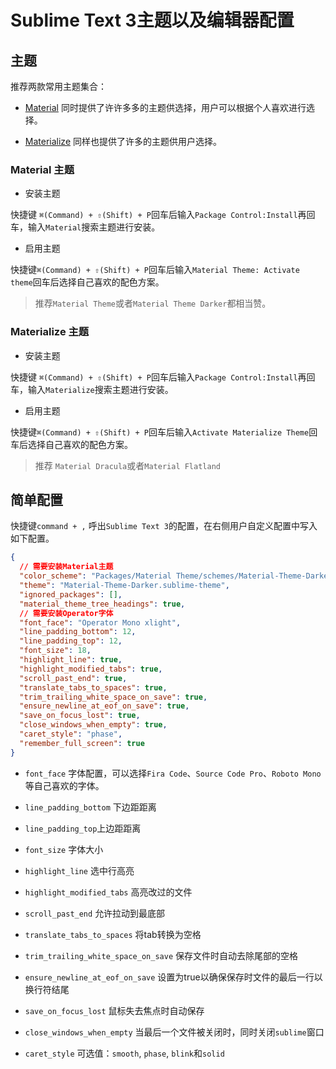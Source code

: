 # Sublime Text 3主题以及编辑器配置

## 主题

推荐两款常用主题集合：

- [Material](https://github.com/equinusocio/material-theme) 同时提供了许许多多的主题供选择，用户可以根据个人喜欢进行选择。

- [Materialize](https://github.com/saadq/Materialize) 同样也提供了许多的主题供用户选择。

### Material 主题

* 安装主题

快捷键 `⌘(Command) + ⇧(Shift) + P`回车后输入`Package Control:Install`再回车，输入`Material`搜索主题进行安装。

* 启用主题

快捷键`⌘(Command) + ⇧(Shift) + P`回车后输入`Material Theme: Activate theme`回车后选择自己喜欢的配色方案。
> 推荐`Material Theme`或者`Material Theme Darker`都相当赞。

### Materialize 主题

* 安装主题

快捷键 `⌘(Command) + ⇧(Shift) + P`回车后输入`Package Control:Install`再回车，输入`Materialize`搜索主题进行安装。

* 启用主题

快捷键`⌘(Command) + ⇧(Shift) + P`回车后输入`Activate Materialize Theme`回车后选择自己喜欢的配色方案。
> 推荐 `Material Dracula`或者`Material Flatland`

## 简单配置

快捷键`command + ,` 呼出`Sublime Text 3`的配置，在右侧用户自定义配置中写入如下配置。

```json
{
  // 需要安装Material主题
  "color_scheme": "Packages/Material Theme/schemes/Material-Theme-Darker.tmTheme",
  "theme": "Material-Theme-Darker.sublime-theme",
  "ignored_packages": [],
  "material_theme_tree_headings": true,
  // 需要安装Operator字体
  "font_face": "Operator Mono xlight",
  "line_padding_bottom": 12,
  "line_padding_top": 12,
  "font_size": 18,
  "highlight_line": true,
  "highlight_modified_tabs": true,
  "scroll_past_end": true,
  "translate_tabs_to_spaces": true,
  "trim_trailing_white_space_on_save": true,
  "ensure_newline_at_eof_on_save": true,
  "save_on_focus_lost": true,
  "close_windows_when_empty": true,
  "caret_style": "phase",
  "remember_full_screen": true
}
```

* `font_face` 字体配置，可以选择`Fira Code`、`Source Code Pro`、`Roboto Mono`等自己喜欢的字体。

* `line_padding_bottom` 下边距距离

* `line_padding_top`上边距距离

* `font_size` 字体大小

* `highlight_line` 选中行高亮

* `highlight_modified_tabs` 高亮改过的文件

* `scroll_past_end` 允许拉动到最底部

* `translate_tabs_to_spaces` 将tab转换为空格

* `trim_trailing_white_space_on_save` 保存文件时自动去除尾部的空格

* `ensure_newline_at_eof_on_save` 设置为true以确保保存时文件的最后一行以换行符结尾

* `save_on_focus_lost` 鼠标失去焦点时自动保存

* `close_windows_when_empty` 当最后一个文件被关闭时，同时关闭`sublime`窗口

* `caret_style` 可选值：`smooth`, `phase`, `blink`和`solid`
